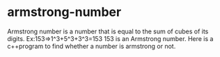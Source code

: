 # armstrong-number
Armstrong number is a number that is equal to the sum of cubes of its digits.
Ex:153=>1^3+5^3+3^3=153
153 is an Armstrong number.
Here is a c++program to find whether a number is armstrong or not.
